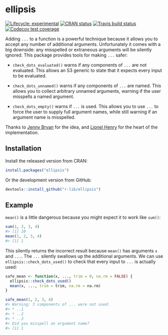 
<!-- README.md is generated from README.Rmd. Please edit that file -->

# ellipsis

<!-- badges: start -->

[![Lifecycle:
experimental](https://img.shields.io/badge/lifecycle-experimental-orange.svg)](https://www.tidyverse.org/lifecycle/#experimental)
[![CRAN
status](https://www.r-pkg.org/badges/version/ellipsis)](https://cran.r-project.org/package=ellipsis)
[![Travis build
status](https://travis-ci.org/r-lib/ellipsis.svg?branch=master)](https://travis-ci.org/r-lib/ellipsis)
[![Codecov test
coverage](https://codecov.io/gh/r-lib/ellipsis/branch/master/graph/badge.svg)](https://codecov.io/gh/r-lib/ellipsis?branch=master)
<!-- badges: end -->

Adding `...` to a function is a powerful technique because it allows you
to accept any number of additional arguments. Unfortunately it comes
with a big downside: any misspelled or extraneous arguments will be
silently ignored. This package provides tools for making `...` safer:

  - `check_dots_evaluated()` warns if any components of `...` are not
    evaluated. This allows an S3 generic to state that it expects every
    input to be evaluated.

  - `check_dots_unnamed()` warns if any components of `...` are named.
    This allows you to collect arbitrary unnamed arguments, warning if
    the user misspells a named argument.

  - `check_dots_empty()` warns if `...` is used. This allows you to use
    `...` to force the user to supply full argument names, while still
    warning if an argument name is misspelled.

Thanks to [Jenny Bryan](http://github.com/jennybc) for the idea, and
[Lionel Henry](http://github.com/lionel-) for the heart of the
implementation.

## Installation

Install the released version from CRAN:

``` r
install.packages("ellipsis")
```

Or the development version from GitHub:

``` r
devtools::install_github("r-lib/ellipsis")
```

## Example

`mean()` is a little dangerous because you might expect it to work like
`sum()`:

``` r
sum(1, 2, 3, 4)
#> [1] 10
mean(1, 2, 3, 4)
#> [1] 1
```

This silently returns the incorrect result because `mean()` has
arguments `x` and `...`. The `...` silently swallows up the additional
arguments. We can use `ellipsis::check_dots_used()` to check that every
input to `...` is actually used:

``` r
safe_mean <- function(x, ..., trim = 0, na.rm = FALSE) {
  ellipsis::check_dots_used()
  mean(x, ..., trim = trim, na.rm = na.rm)
}

safe_mean(1, 2, 3, 4)
#> Warning: 3 components of ... were not used:
#> * ..1
#> * ..2
#> * ..3
#> Did you misspell an argument name?
#> [1] 1
```
